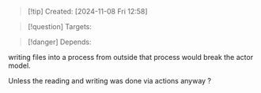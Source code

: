 
>[!tip] Created: [2024-11-08 Fri 12:58]

>[!question] Targets: 

>[!danger] Depends: 

writing files into a process from outside that process would break the actor model.

Unless the reading and writing was done via actions anyway ?